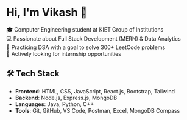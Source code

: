 # Hi, I'm Vikash 👋

🎓 Computer Engineering student at KIET Group of Institutions  
💻 Passionate about Full Stack Development (MERN) & Data Analytics   
🧠 Practicing DSA with a goal to solve 300+ LeetCode problems    
🚀 Actively looking for internship opportunities  

## 🛠️ Tech Stack
- **Frontend**: HTML, CSS, JavaScript, React.js, Bootstrap, Tailwind
- **Backend**: Node.js, Express.js, MongoDB
- **Languages**: Java, Python, C++
- **Tools**: Git, GitHub, VS Code, Postman, Excel, MongoDB Compass

<!---
swarnkarvikash/swarnkarvikash is a ✨ special ✨ repository because its `README.md` (this file) appears on your GitHub profile.
You can click the Preview link to take a look at your changes.
--->
